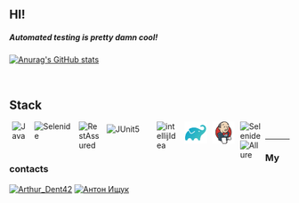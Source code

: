 ## HI!

##### Automated testing is pretty damn cool!

[![Anurag's GitHub stats](https://github-readme-stats.vercel.app/api?username=Kaspok&show_icons=true&theme=gruvbox)](https://github.com/anuraghazra/github-readme-stats)


<br/>

## Stack

<img align="left" alt="Java" width="30" hspace="5" src="https://www.conocimedutech.com/wp-content/uploads/2019/05/java-14-logo-png-transparent.png"/>
<img align="left" alt="Selenide" width="70px" hspace="5" src="https://ru.selenide.org/images/selenide-logo-big.png" />
<img align="left" alt="RestAssured" width="40px" hspace="5" src="https://images.ctfassets.net/ghnd6t1cihic/2m29GyYwpEQmm76jHLU2Gp/00856bd27eb61601c9935f6a3b746970/19369327" />
<img align="left" alt="JUnit5" width="80px" vspace="5" hspace="5" src="https://junit.org/junit4/images/junit5-banner.png" />
<img align="left" alt="intellijIdea" width="40px" hspace="5" src="https://upload.wikimedia.org/wikipedia/commons/thumb/9/9c/IntelliJ_IDEA_Icon.svg/1024px-IntelliJ_IDEA_Icon.svg.png" />
<img align="left" alt="Gradle" width="40px" hspace="5" src="https://raw.githubusercontent.com/github/explore/59009b1589a883459c0ae19044e3e7e3ec0c4e0a/topics/gradle/gradle.png" />
<img align="left" alt="Jenkins" width="40px" hspace="5" src="https://raw.githubusercontent.com/github/explore/4546263bd5739353083c33dada43f8f31e7d1fd6/topics/jenkins/jenkins.png" />
<img align="left" alt="Selenide" width="40px" hspace="5" src="https://gainanov.pro/eng-blog/assets/images/selenium/selenoid_logo.png" />
<img align="left" alt="Allure" width="40px" hspace="5" src="https://miro.medium.com/max/480/1*WOyyfdUmKmw5jPXXQ_4DdA.png" />
<br/>


[twitter]: https://twitter.com/apploidxxx

[instagram]: https://www.instagram.com/apploid_x

[linkedin]: https://www.linkedin.com/in/kupriyanov-arthur/

[vk]: https://vk.com/apploidxxx


<hr/>

### My contacts

<a href="https://t.me/Kaspok" target="blank"><img align="center" src="https://www.vectorlogo.zone/logos/telegram/telegram-icon.svg" alt="Arthur_Dent42" height="30" width="30" /></a>
<a href="https://vk.com/kaspok" target="blank"><img align="center" src="https://www.vectorlogo.zone/logos/vk/vk-tile.svg" alt="Антон Ищук" height="30" width="30" /></a>
